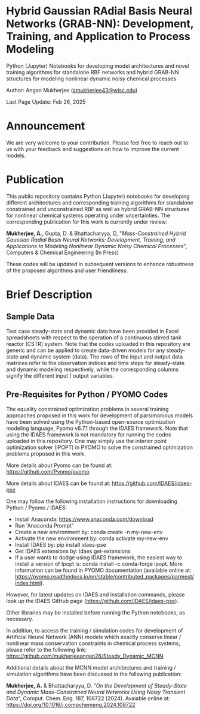 # Hybrid Gaussian RAdial Basis Neural Networks (GRAB-NN): Development, Training, and Application to Process Modeling

Python (Jupyter) Notebooks for developing model architectures and novel training algorithms for standalone RBF networks and hybrid GRAB-NN structures for modeling nonlinear dynamic noisy chemical processes

Author: Angan Mukherjee (amukherjee43@wisc.edu)

Last Page Update: Feb 26, 2025

# Announcement

We are very welcome to your contribution. Please feel free to reach out to us with your feedback and suggestions on how to improve the current models.

# Publication

This public repository contains Python (Jupyter) notebooks for developing different architectures and corresponding training algorithms for standalone constrained and unconstrained RBF as well as hybrid GRAB-NN structures for nonlinear 
chemical systems operating under uncertainties. The corresponding publication for this work is currently under review:

**Mukherjee, A.**, Gupta, D. & Bhattacharyya, D, "*Mass-Constrained Hybrid Gaussian Radial Basis Neural Networks: Development, Training, and Applications to Modeling Nonlinear Dynamic Noisy Chemical Processes*", 
Computers & Chemical Engineering (In Press)

These codes will be updated in subsequent versions to enhance robustness of the proposed algorithms and user friendliness.

# Brief Description

## Sample Data

Test case steady-state and dynamic data have been provided in Excel spreadsheets with respect to the operation of a continuous stirred tank reactor (CSTR)
system. Note that the codes uploaded in this repository are generic and can be applied to create data-driven models for any steady-state and dynamic
system (data). The rows of the input and output data matrices refer to the observation indices and time steps for steady-state and dynamic modeling respectively,
while the corresponding columns signify the different input / output variables.

## Pre-Requisites for Python / PYOMO Codes

The equality constrained optimization problems in several training approaches proposed in this work for development of parsimonious models have been solved using the 
Python-based open-source optimization modeling language, Pyomo v6.7.1 through the IDAES framework.
Note that using the IDAES framework is not mandatory for running the codes uploaded in this repository. One may simply use the interior point optimization solver (IPOPT) in
PYOMO to solve the constrained optimization problems proposed in this work. 

More details about Pyomo can be found at: https://github.com/Pyomo/pyomo

More details about IDAES can be found at: https://github.com/IDAES/idaes-pse

One may follow the following installation instructions for downloading Python / Pyomo / IDAES:
  * Install Anaconda: https://www.anaconda.com/download
  * Run 'Anaconda Prompt'
  * Create a new environment by: conda create -n my-new-env
  * Activate the new environment by: conda activate my-new-env
  * Install IDAES by: pip install idaes-pse
  * Get IDAES extensions by: idaes get-extensions
  * If a user wants to dodge using IDAES framework, the easiest way to install a version of Ipopt is: conda install -c conda-forge ipopt. More information can be found in
    PYOMO documentation (available online at: https://pyomo.readthedocs.io/en/stable/contributed_packages/parmest/index.html).  

However, for latest updates on IDAES and installation commands, please look up the IDAES GitHub page (https://github.com/IDAES/idaes-pse). 

Other libraries may be installed before running the Python notebooks, as necessary.

In addition, to access the training / simulation codes for development of Artificial Neural Network (ANN) models which exactly conserve linear / nonlinear mass conservation 
constraints in chemical process systems, please refer to the following link: https://github.com/mukherjeeangan26/Steady_Dynamic_MCNN.

Additional details about the MCNN model architectures and training / simulation algorithms have been discussed in the following publication:

**Mukherjee, A.** & Bhattacharyya, D. "*On the Development of Steady-State and Dynamic Mass-Constrained Neural Networks Using Noisy Transient Data*", 
Comput. Chem. Eng. 187, 108722 (2024). Avaiable online at: https://doi.org/10.1016/j.compchemeng.2024.108722

